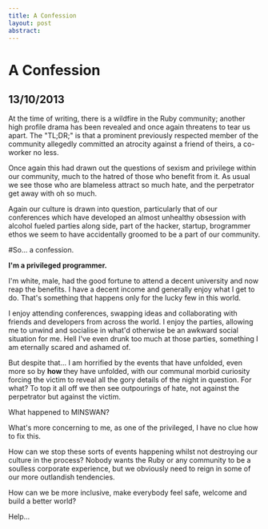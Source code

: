 ```yaml
---
title: A Confession
layout: post
abstract: 
---
```

A Confession
=========================================

13/10/2013
-----------------------------------------

At the time of writing, there is a wildfire in the Ruby community; another
high profile drama has been revealed and once again threatens to tear us apart.
The "TL;DR;" is that a prominent previously respected member of the community
allegedly committed an atrocity against a friend of theirs, a co-worker no less.

Once again this had drawn out the questions of sexism and privilege within our
community, much to the hatred of those who benefit from it. As usual we see
those who are blameless attract so much hate, and the perpetrator get away with
oh so much.

Again our culture is drawn into question, particularly that of our conferences
which have developed an almost unhealthy obsession with alcohol fueled parties
along side, part of the hacker, startup, brogrammer ethos we seem to have
accidentally groomed to be a part of our community.

#So... a confession.

**I'm a privileged programmer.**

I'm white, male, had the good fortune to attend a decent university and now reap
the benefits. I have a decent income and generally enjoy what I get to do. That's
something that happens only for the lucky few in this world.

I enjoy attending conferences, swapping ideas and collaborating with friends and
developers from across the world. I enjoy the parties, allowing me to unwind and
socialise in what'd otherwise be an awkward social situation for me. Hell I've
even drunk too much at those parties, something I am eternally scared and
ashamed of.

But despite that... I am horrified by the events that have unfolded, even more so
by **how** they have unfolded, with our communal morbid curiosity forcing the victim
to reveal all the gory details of the night in question. For what? To top it all
off we then see outpourings of hate, not against the perpetrator but against the
victim.

What happened to MINSWAN?

What's more concerning to me, as one of the privileged, I have no clue how to fix
this.

How can we stop these sorts of events happening whilst not destroying our
culture in the process? Nobody wants the Ruby or any community to be a soulless
corporate experience, but we obviously need to reign in some of our more outlandish
tendencies.

How can we be more inclusive, make everybody feel safe, welcome and build a better
world?

Help...
